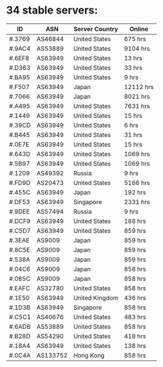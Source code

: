 # 34 stable servers:

| ID | ASN | Server Country | Online |
| ------ | ------ | ------ | ------ |
| #.3769 | AS46844 | United States | 675 hrs |
| #.9AC4 | AS53889 | United States | 9104 hrs |
| #.6EF8 | AS63949 | United States | 13 hrs |
| #.D363 | AS63949 | United States | 33 hrs |
| #.BA95 | AS63949 | United States | 9 hrs |
| #.F507 | AS63949 | Japan | 12112 hrs |
| #.7066 | AS63949 | Japan | 8021 hrs |
| #.A495 | AS63949 | United States | 7631 hrs |
| #.1449 | AS63949 | United States | 15 hrs |
| #.39CD | AS63949 | United States | 6 hrs |
| #.B445 | AS63949 | United States | 31 hrs |
| #.0E7E | AS63949 | United States | 15 hrs |
| #.643D | AS63949 | United States | 1069 hrs |
| #.5B97 | AS63949 | United States | 1069 hrs |
| #.1209 | AS49392 | Russia | 9 hrs |
| #.FD9D | AS20473 | United States | 5166 hrs |
| #.455C | AS63949 | Japan | 192 hrs |
| #.DF53 | AS63949 | Singapore | 2331 hrs |
| #.9DEE | AS57494 | Russia | 9 hrs |
| #.DCF9 | AS63949 | United States | 188 hrs |
| #.C5D7 | AS63949 | United States | 859 hrs |
| #.3EAE | AS9009 | Japan | 859 hrs |
| #.8C5E | AS9009 | Japan | 859 hrs |
| #.538A | AS9009 | Japan | 859 hrs |
| #.04C6 | AS9009 | Japan | 858 hrs |
| #.085C | AS9009 | Japan | 858 hrs |
| #.EAFC | AS32780 | United States | 858 hrs |
| #.1E50 | AS63949 | United Kingdom | 436 hrs |
| #.1D3B | AS63949 | Singapore | 858 hrs |
| #.C5C1 | AS40676 | United States | 483 hrs |
| #.6ADB | AS53889 | United States | 858 hrs |
| #.B28D | AS54290 | United States | 418 hrs |
| #.18A4 | AS63949 | United States | 138 hrs |
| #.0C4A | AS133752 | Hong Kong | 858 hrs |

